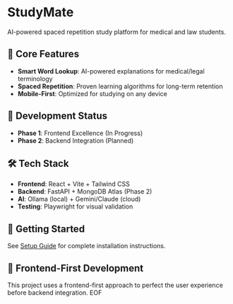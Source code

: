 # StudyMate

AI-powered spaced repetition study platform for medical and law students.

## 🎯 Core Features
- **Smart Word Lookup**: AI-powered explanations for medical/legal terminology
- **Spaced Repetition**: Proven learning algorithms for long-term retention
- **Mobile-First**: Optimized for studying on any device

## 🚀 Development Status
- **Phase 1**: Frontend Excellence (In Progress)
- **Phase 2**: Backend Integration (Planned)

## 🛠️ Tech Stack
- **Frontend**: React + Vite + Tailwind CSS
- **Backend**: FastAPI + MongoDB Atlas (Phase 2)
- **AI**: Ollama (local) + Gemini/Claude (cloud)
- **Testing**: Playwright for visual validation

## 📱 Getting Started
See [Setup Guide](docs/SETUP.md) for complete installation instructions.

## 🎨 Frontend-First Development
This project uses a frontend-first approach to perfect the user experience before backend integration.
EOF